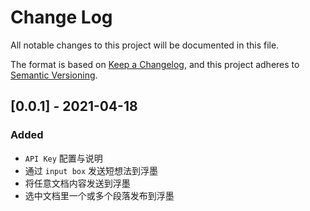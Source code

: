 # Change Log

All notable changes to this project will be documented in this file.

The format is based on [Keep a Changelog](https://keepachangelog.com/en/1.0.0/),
and this project adheres to [Semantic Versioning](https://semver.org/spec/v2.0.0.html).

## [0.0.1] - 2021-04-18

### Added

- `API Key` 配置与说明
- 通过 `input box` 发送短想法到浮墨
- 将任意文档内容发送到浮墨
- 选中文档里一个或多个段落发布到浮墨